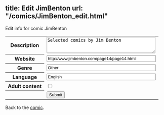 title: Edit JimBenton
url: "/comics/JimBenton_edit.html"
---
Edit info for comic JimBenton

<form name="comic" action="http://gaepostmail.appspot.com/comic/" method="post">
<table class="comicinfo">
<tr>
<th>Description</th><td><textarea name="description" cols="40" rows="3">Selected comics by Jim Benton</textarea></td>
</tr>
<tr>
<th>Website</th><td><input type="text" name="url" value="http://www.jimbenton.com/page14/page14.html" size="40"/></td>
</tr>
<tr>
<th>Genre</th><td><input type="text" name="genre" value="Other" size="40"/></td>
</tr>
<tr>
<th>Language</th><td><input type="text" name="language" value="English" size="40"/></td>
</tr>
<tr>
<th>Adult content</th><td><input type="checkbox" name="adult" value="adult" /></td>
</tr>
<tr>
<th></th><td>
<input type="hidden" name="comic" value="JimBenton" />
<input type="submit" name="submit" value="Submit" />
</td>
</tr>
</table>
</form>

Back to the [comic](JimBenton.html).
